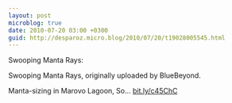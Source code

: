 ```yaml
---
layout: post
microblog: true
date: 2010-07-20 03:00 +0300
guid: http://desparoz.micro.blog/2010/07/20/t19028005545.html
---
```

Swooping Manta Rays: 

Swooping Manta Rays, originally uploaded by BlueBeyond.

Manta-sizing in Marovo Lagoon, So... [bit.ly/c45ChC](http://bit.ly/c45ChC)
